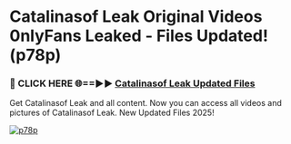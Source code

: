 # Catalinasof Leak Original Videos 0nlyFans Leaked - Files Updated! (p78p)

<h3>🔴 CLICK HERE 🌐==►► <a href="https://tinyurl.com/ehrbuxhb" rel="nofollow">Catalinasof Leak Updated Files</a></h3>

Get Catalinasof Leak and all content. Now you can access all videos and pictures of Catalinasof Leak. New Updated Files 2025!

[![p78p](https://i.imgur.com/lVYEuWS.gif)](https://tinyurl.com/ehrbuxhb)
